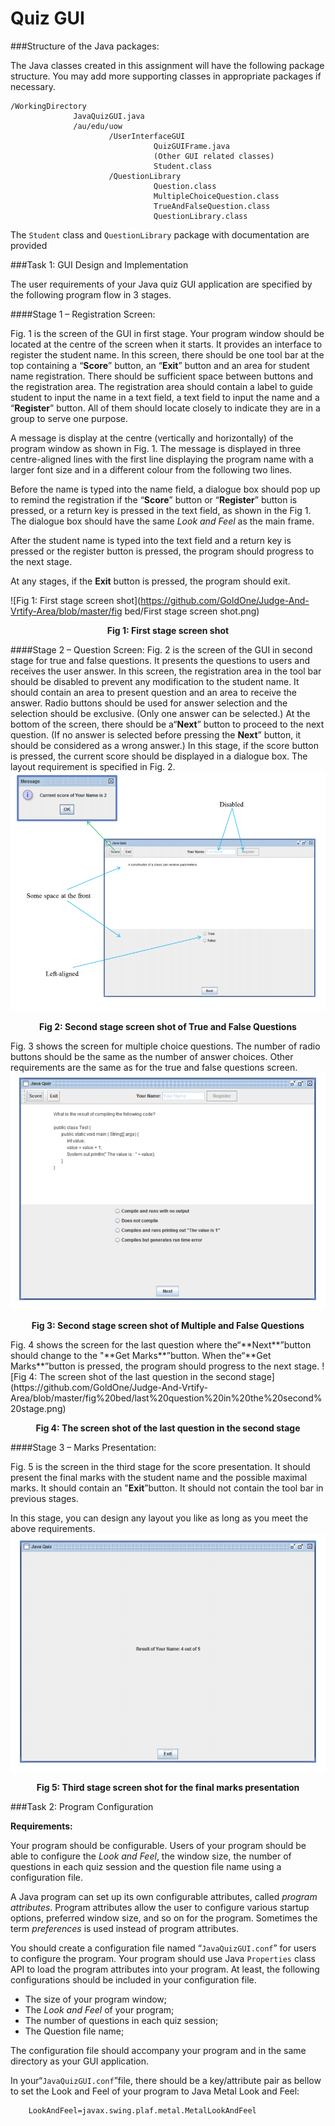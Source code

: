 Quiz GUI
=====================
###Structure of the Java packages:


The Java classes created in this assignment will have the following package structure. You may add more supporting classes in appropriate packages if necessary.


    /WorkingDirectory
                  JavaQuizGUI.java
                  /au/edu/uow
                          /UserInterfaceGUI
                                    QuizGUIFrame.java
                                    (Other GUI related classes)
                                    Student.class
                          /QuestionLibrary
                                    Question.class
                                    MultipleChoiceQuestion.class
                                    TrueAndFalseQuestion.class
                                    QuestionLibrary.class
                                    
                                    
The `Student` class and `QuestionLibrary` package with documentation are provided


###Task 1: GUI Design and Implementation


The user requirements of your Java quiz GUI application are specified by the following program flow in 3 stages.


####Stage 1 – Registration Screen:


Fig. 1 is the screen of the GUI in first stage. Your program window should be located at the centre of the screen when it starts. It provides an interface to register the student name. In this screen, there should be one tool bar at the top containing a “**Score**” button, an “**Exit**” button and an area for student name registration. There should be sufficient space between buttons and the registration area. The registration area should contain a label to guide student to input the name in a text field, a text field to input the name and a “**Register**” button. All of them should locate closely to indicate they are in a group to serve one purpose.


A message is display at the centre (vertically and horizontally) of the program window as shown in Fig. 1. The message is displayed in three centre-aligned lines with the first line displaying the program name with a larger font size and in a different colour from the following two lines.


Before the name is typed into the name field, a dialogue box should pop up to remind the registration if the “**Score**” button or “**Register**” button is pressed, or a return key is pressed in the text field, as shown in the Fig 1. The dialogue box should have the same *Look and Feel* as the main frame.


After the student name is typed into the text field and a return key is pressed or the register button is pressed, the program should progress to the next stage.


At any stages, if the **Exit** button is pressed, the program should exit.


![Fig 1: First stage screen shot](https://github.com/GoldOne/Judge-And-Vrtify-Area/blob/master/fig bed/First stage screen shot.png)
<p align='center'><b>Fig 1: First stage screen shot</b></p>

####Stage 2 – Question Screen:
Fig. 2 is the screen of the GUI in second stage for true and false questions. It presents the questions
to users and receives the user answer. In this screen, the registration area in the tool bar should be
disabled to prevent any modification to the student name. It should contain an area to present
question and an area to receive the answer. Radio buttons should be used for answer selection and
the selection should be exclusive. (Only one answer can be selected.) At the bottom of the screen,
there should be a“**Next**” button to proceed to the next question. (If no answer is selected before
pressing the **Next**” button, it should be considered as a wrong answer.) In this stage, if the score
button is pressed, the current score should be displayed in a dialogue box. The layout requirement is
specified in Fig. 2.
![Fig 2: Second stage screen shot of True and False Questions](https://github.com/GoldOne/Judge-And-Vrtify-Area/blob/master/fig%20bed/Second%20stage%20screen%20shot%20of%20t%26f%20questions.png)
<p align='center'><b>Fig 2: Second stage screen shot of True and False Questions</b></p>


Fig. 3 shows the screen for multiple choice questions. The number of radio buttons should be the
same as the number of answer choices. Other requirements are the same as for the true and false
questions screen.
![Fig 3: Second stage screen shot of Multiple Choice Questions](https://github.com/GoldOne/Judge-And-Vrtify-Area/blob/master/fig%20bed/Second%20stage%20screen%20shot%20of%20multi.png)
<p align='center'><b>Fig 3: Second stage screen shot of Multiple and False Questions</b></p>
Fig. 4 shows the screen for the last question where the“**Next**”button should change to the
"**Get Marks**”button. When the“**Get Marks**”button is pressed, the program should progress to the
next stage.
![Fig 4: The screen shot of the last question in the second stage](https://github.com/GoldOne/Judge-And-Vrtify-Area/blob/master/fig%20bed/last%20question%20in%20the%20second%20stage.png)
<p align='center'><b>Fig 4: The screen shot of the last question in the second stage</b></p>

####Stage 3 – Marks Presentation:


Fig. 5 is the screen in the third stage for the score presentation. It should present the final marks
with the student name and the possible maximal marks. It should contain an "**Exit**”button. It should
not contain the tool bar in previous stages.


In this stage, you can design any layout you like as long as you meet the above requirements.
![Fig 5: Third stage screen shot for the final marks presentation](https://github.com/GoldOne/Judge-And-Vrtify-Area/blob/master/fig%20bed/final%20marks.png)
<p align='center'><b>Fig 5: Third stage screen shot for the final marks presentation</b></p>

###Task 2: Program Configuration


**Requirements:**


Your program should be configurable. Users of your program should be able to configure the *Look and Feel*, the window size, the number of questions in each quiz session and the question file name using a configuration file.


A Java program can set up its own configurable attributes, called *program attributes*. Program attributes allow the user to configure various startup options, preferred window size, and so on for the program. Sometimes the term *preferences* is used instead of program attributes.


You should create a configuration file named “`JavaQuizGUI.conf`” for users to configure the program. Your program should use Java `Properties` class API to load the program attributes into your program. At least, the following configurations should be included in your configuration file.


+ The size of your program window;
+ The *Look and Feel* of your program;
+ The number of questions in each quiz session;
+ The Question file name;
 

The configuration file should accompany your program and in the same directory as your GUI application.

In your“`JavaQuizGUI.conf`”file, there should be a key/attribute pair as bellow to set the Look and Feel of your program to Java Metal Look and Feel:

        LookAndFeel=javax.swing.plaf.metal.MetalLookAndFeel

